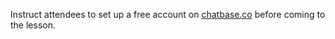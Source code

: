 Instruct attendees to set up a free account on
[chatbase.co](https://chatbase.co) before coming to the lesson.
